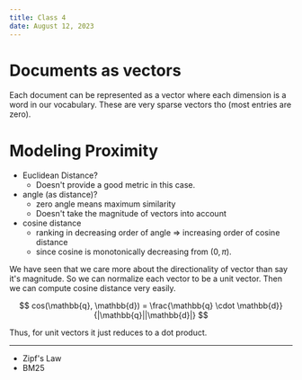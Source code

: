 ```yaml
---
title: Class 4
date: August 12, 2023
---
```


# Documents as vectors

Each document can be represented as a vector where each dimension is a word in our vocabulary. These are very sparse vectors tho (most entries are zero).

# Modeling Proximity

- Euclidean Distance?
    - Doesn't provide a good metric in this case.
- angle (as distance)?
    - zero angle means maximum similarity
    - Doesn't take the magnitude of vectors into account
- cosine distance
    - ranking in decreasing order of angle => increasing order of cosine distance
    - since cosine is monotonically decreasing from $(0, \pi)$.

We have seen that we care more about the directionality of vector than say it's magnitude. So we can normalize each vector to be a unit vector. Then we can compute cosine distance very easily.

$$
cos(\mathbb{q}, \mathbb{d}) = \frac{\mathbb{q} \cdot \mathbb{d}}{|\mathbb{q}||\mathbb{d}|}
$$ 

Thus, for unit vectors it just reduces to a dot product.

---

- Zipf's Law
- BM25
